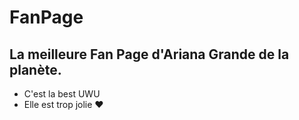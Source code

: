 # FanPage
## La meilleure Fan Page d'**Ariana Grande** de la planète.
* C'est la best UWU
* Elle est trop jolie ❤️
